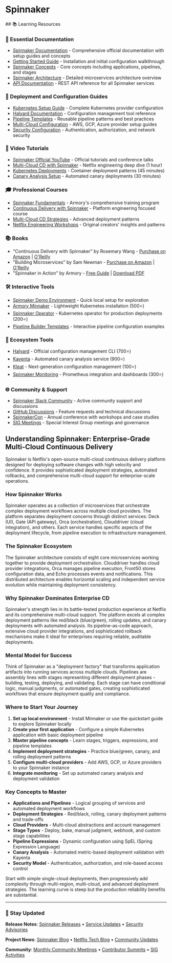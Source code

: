 # Spinnaker

<GitHubButtons />
## 📚 Learning Resources

### 📖 Essential Documentation
- [Spinnaker Documentation](https://spinnaker.io/docs/) - Comprehensive official documentation with setup guides and concepts
- [Getting Started Guide](https://spinnaker.io/docs/setup/) - Installation and initial configuration walkthrough
- [Spinnaker Concepts](https://spinnaker.io/docs/concepts/) - Core concepts including applications, pipelines, and stages
- [Spinnaker Architecture](https://spinnaker.io/docs/reference/architecture/) - Detailed microservices architecture overview
- [API Documentation](https://spinnaker.io/docs/reference/api/) - REST API reference for all Spinnaker services

### 📝 Deployment and Configuration Guides
- [Kubernetes Setup Guide](https://spinnaker.io/docs/setup/install/providers/kubernetes-v2/) - Complete Kubernetes provider configuration
- [Halyard Documentation](https://spinnaker.io/docs/setup/install/halyard/) - Configuration management tool reference
- [Pipeline Templates](https://spinnaker.io/docs/guides/user/pipeline/pipeline-templates/) - Reusable pipeline patterns and best practices
- [Multi-Cloud Configuration](https://spinnaker.io/docs/setup/install/providers/) - AWS, GCP, Azure provider setup guides
- [Security Configuration](https://spinnaker.io/docs/setup/security/) - Authentication, authorization, and network security

### 🎥 Video Tutorials
- [Spinnaker Official YouTube](https://www.youtube.com/channel/UCcxQbw8kT1-WRxWZ0XAD7Kg) - Official tutorials and conference talks
- [Multi-Cloud CD with Spinnaker](https://www.youtube.com/watch?v=05EZx3MBHSY) - Netflix engineering deep dive (1 hour)
- [Kubernetes Deployments](https://www.youtube.com/watch?v=9EUwbqb7OxU) - Container deployment patterns (45 minutes)
- [Canary Analysis Setup](https://www.youtube.com/watch?v=yQONqLHIQ6Q) - Automated canary deployments (30 minutes)

### 🎓 Professional Courses
- [Spinnaker Fundamentals](https://www.armory.io/training/) - Armory's comprehensive training program
- [Continuous Delivery with Spinnaker](https://www.pluralsight.com/courses/continuous-delivery-spinnaker) - Platform engineering focused course
- [Multi-Cloud CD Strategies](https://www.udemy.com/course/spinnaker-continuous-delivery/) - Advanced deployment patterns
- [Netflix Engineering Workshops](https://netflixtechblog.com/tagged/spinnaker) - Original creators' insights and patterns

### 📚 Books
- "Continuous Delivery with Spinnaker" by Rosemary Wang - [Purchase on Amazon](https://www.amazon.com/Continuous-Delivery-Spinnaker-Rosemary-Wang/dp/1492035122) | [O'Reilly](https://www.oreilly.com/library/view/continuous-delivery-with/9781492035121/)
- "Building Microservices" by Sam Newman - [Purchase on Amazon](https://www.amazon.com/Building-Microservices-Designing-Fine-Grained-Systems/dp/1492034029) | [O'Reilly](https://www.oreilly.com/library/view/building-microservices-2nd/9781492034018/)
- "Spinnaker in Action" by Armory - [Free Guide](https://www.armory.io/resources/) | [Download PDF](https://go.armory.io/spinnaker-guide)

### 🛠️ Interactive Tools
- [Spinnaker Demo Environment](https://spinnaker.io/docs/setup/quickstart/) - Quick local setup for exploration
- [Armory Minnaker](https://github.com/armory/minnaker) - Lightweight Kubernetes installation (500⭐)
- [Spinnaker Operator](https://github.com/armory/spinnaker-operator) - Kubernetes operator for production deployments (200⭐)
- [Pipeline Builder Templates](https://spinnaker.io/docs/guides/user/pipeline/) - Interactive pipeline configuration examples

### 🚀 Ecosystem Tools
- [Halyard](https://github.com/spinnaker/halyard) - Official configuration management CLI (700⭐)
- [Kayenta](https://github.com/spinnaker/kayenta) - Automated canary analysis service (900⭐)
- [Kleat](https://github.com/spinnaker/kleat) - Next-generation configuration management (100⭐)
- [Spinnaker Monitoring](https://github.com/spinnaker/spinnaker-monitoring) - Prometheus integration and dashboards (300⭐)

### 🌐 Community & Support
- [Spinnaker Slack Community](http://join.spinnaker.io/) - Active community support and discussions
- [GitHub Discussions](https://github.com/spinnaker/spinnaker/discussions) - Feature requests and technical discussions
- [SpinnakerCon](https://spinnakercon.io/) - Annual conference with workshops and case studies
- [SIG Meetings](https://spinnaker.io/community/contributing/sigs/) - Special Interest Group meetings and governance

## Understanding Spinnaker: Enterprise-Grade Multi-Cloud Continuous Delivery

Spinnaker is Netflix's open-source multi-cloud continuous delivery platform designed for deploying software changes with high velocity and confidence. It provides sophisticated deployment strategies, automated rollbacks, and comprehensive multi-cloud support for enterprise-scale operations.

### How Spinnaker Works
Spinnaker operates as a collection of microservices that orchestrate complex deployment workflows across multiple cloud providers. The platform separates deployment concerns through distinct services: Deck (UI), Gate (API gateway), Orca (orchestration), Clouddriver (cloud integration), and others. Each service handles specific aspects of the deployment lifecycle, from pipeline execution to infrastructure management.

### The Spinnaker Ecosystem
The Spinnaker architecture consists of eight core microservices working together to provide deployment orchestration. Clouddriver handles cloud provider integrations, Orca manages pipeline execution, Front50 stores configuration data, and Echo processes events and notifications. This distributed architecture enables horizontal scaling and independent service evolution while maintaining deployment consistency.

### Why Spinnaker Dominates Enterprise CD
Spinnaker's strength lies in its battle-tested production experience at Netflix and its comprehensive multi-cloud support. The platform excels at complex deployment patterns like red/black (blue/green), rolling updates, and canary deployments with automated analysis. Its pipeline-as-code approach, extensive cloud provider integrations, and sophisticated rollback mechanisms make it ideal for enterprises requiring reliable, auditable deployments.

### Mental Model for Success
Think of Spinnaker as a "deployment factory" that transforms application artifacts into running services across multiple clouds. Pipelines are assembly lines with stages representing different deployment phases - building, testing, deploying, and validating. Each stage can have conditional logic, manual judgments, or automated gates, creating sophisticated workflows that ensure deployment quality and compliance.

### Where to Start Your Journey
1. **Set up local environment** - Install Minnaker or use the quickstart guide to explore Spinnaker locally
2. **Create your first application** - Configure a simple Kubernetes application with basic deployment pipeline
3. **Master pipeline concepts** - Learn stages, triggers, expressions, and pipeline templates
4. **Implement deployment strategies** - Practice blue/green, canary, and rolling deployment patterns
5. **Configure multi-cloud providers** - Add AWS, GCP, or Azure providers to your Spinnaker instance
6. **Integrate monitoring** - Set up automated canary analysis and deployment validation

### Key Concepts to Master
- **Applications and Pipelines** - Logical grouping of services and automated deployment workflows
- **Deployment Strategies** - Red/black, rolling, canary deployment patterns and trade-offs
- **Cloud Providers** - Multi-cloud abstractions and account management
- **Stage Types** - Deploy, bake, manual judgment, webhook, and custom stage capabilities
- **Pipeline Expressions** - Dynamic configuration using SpEL (Spring Expression Language)
- **Canary Analysis** - Automated metric-based deployment validation with Kayenta
- **Security Model** - Authentication, authorization, and role-based access control

Start with simple single-cloud deployments, then progressively add complexity through multi-region, multi-cloud, and advanced deployment strategies. The learning curve is steep but the production reliability benefits are substantial.

---

### 📡 Stay Updated

**Release Notes**: [Spinnaker Releases](https://github.com/spinnaker/spinnaker/releases) • [Service Updates](https://spinnaker.io/changelogs/) • [Security Advisories](https://spinnaker.io/community/security/)

**Project News**: [Spinnaker Blog](https://spinnaker.io/blog/) • [Netflix Tech Blog](https://netflixtechblog.com/tagged/spinnaker) • [Community Updates](https://spinnaker.io/community/)

**Community**: [Monthly Community Meetings](https://spinnaker.io/community/meetings/) • [Contributor Summits](https://spinnaker.io/community/contributing/) • [SIG Activities](https://spinnaker.io/community/contributing/sigs/)